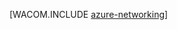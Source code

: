 <properties linkid="manage-fundamentals-networking" urlDisplayName="Rede" pageTitle="Rede (Windows) - conceitos básicos do Azure" metaKeywords="rede virtual do Azure, Azure connect, traffic manager do Azure" description="Uma introdução à rede do Azure." metaCanonical="http://www.windowsazure.com/pt-br/develop/net/fundamentals/networking/" services="virtual-machines,virtual-network" documentationCenter="" title="" authors=""  solutions="" writer="" manager="" editor=""  />




[WACOM.INCLUDE [azure-networking](../includes/azure-networking.md)]


